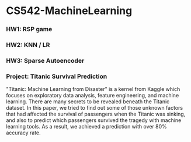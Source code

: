 # CS542-MachineLearning
### HW1: RSP game
### HW2: KNN / LR
### HW3: Sparse Autoencoder
### Project: Titanic Survival Prediction
"Titanic: Machine Learning from Disaster" is a kernel from Kaggle which focuses on exploratory data analysis, feature engineering, and machine learning. There are many secrets to be revealed beneath the Titanic dataset. In this paper, we tried to find out some of those unknown factors that had affected the survival of passengers when the Titanic was sinking, and also to predict which passengers survived the tragedy with machine learning tools. As a result, we achieved a prediction with over 80% accuracy rate.
